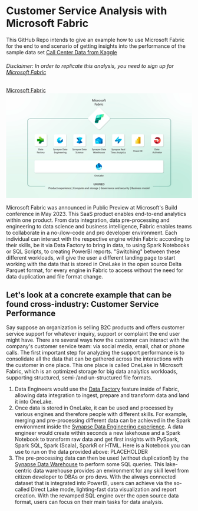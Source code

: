 # Customer Service Analysis with Microsoft Fabric
This GitHub Repo intends to give an example how to use Microsoft Fabric for the end to end scenario of getting insights into the performance of the sample data set [Call Center Data from Kaggle](https://www.kaggle.com/datasets/satvicoder/call-center-data?resource=download)

###### Disclaimer: In order to replicate this analysis, you need to sign up for [Microsoft Fabric](https://learn.microsoft.com/en-us/fabric/get-started/fabric-trial)

[Microsoft Fabric](https://azure.microsoft.com/en-us/blog/introducing-microsoft-fabric-data-analytics-for-the-era-of-ai/)
![alt text](media/MicrosoftFabric.webp)

Microsoft Fabric was announced in Public Preview at Microsoft's Build conference in May 2023. This SaaS product enables end-to-end analytics within one product. From data integration, data pre-processing and engineering to data science and business intelligence, Fabric enables teams to collaborate in a no-/low-code and pro developer environment. Each individual can interact with the respective engine within Fabric according to their skills, be it via Data Factory to bring in data, to using Spark Notebooks or SQL Scripts, to creating PowerBI reports. "Switching" between these different workloads, will give the user a different landing page to start working with the data that is stored in OneLake in the open source Delta Parquet format, for every engine in Fabric to access without the need for data duplication and file format change.

## Let's look at a concrete example that can be found cross-industry: Customer Service Performance
Say suppose an organization is selling B2C products and offers customer service support for whatever inquiry, support or complaint the end user might have. There are several ways how the customer can interact with the company's customer service team: via social media, email, chat or phone calls. The first important step for analyzing the support performance is to consolidate all the data that can be gathered across the interactions with the customer in one place. This one place is called OneLake in Microsoft Fabric, which is an optimized storage for big data analytics workloads, supporting structured, semi-/and un-structured file formats. 
1. Data Engineers would use the [Data Factory](https://learn.microsoft.com/en-us/fabric/get-started/fabric-trial) feature inside of Fabric, allowing data integration to ingest, prepare and transform data and land it into OneLake.
2. Once data is stored in OneLake, it can be used and processed by various engines and therefore people with different skills. For example, merging and pre-processing different data can be achieved in the Spark environment inside the [Synapse Data Engineering experience](https://learn.microsoft.com/en-us/fabric/data-engineering/data-engineering-overview). A data engineer would create within seconds a new lakehouse and a Spark Notebook to transform raw data and get first insights with PySpark, Spark SQL, Spark (Scala), SparkR or HTML. Here is a Notebook you can use to run on the data provided above: PLACEHOLDER
3.  The pre-processing data can then be used (without duplication!) by the [Synapse Data Warehouse](https://learn.microsoft.com/en-us/fabric/data-warehouse/data-warehousing) to perform some SQL queries. This lake-centric data warehouse provides an environment for any skill level from citizen developer to DBAs or pro devs. With the always connected dataset that is integrated into PowerBI, users can achieve via the so-called Direct Lake mode, lighting-fast data visualization and report creation. With the revamped SQL engine over the open source data format, users can focus on their main tasks for data analysis. 

